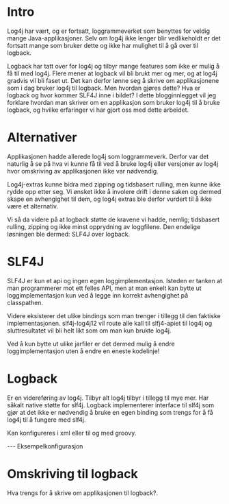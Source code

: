 # Intro
Log4j har vært, og er fortsatt, loggrammeverket som benyttes for veldig mange Java-applikasjoner. Selv om log4j ikke lenger blir vedlikeholdt er det fortsatt mange som bruker dette og ikke har mulighet til å gå over til logback.

Logback har tatt over for log4j og tilbyr mange features som ikke er mulig å få til med log4j. Flere mener at logback vil bli brukt mer og mer, og at log4j gradvis vil bli faset ut. Det kan derfor lønne seg å skrive om applikasjonene som i dag bruker log4j til logback. Men hvordan gjøres dette? Hva er logback og hvor kommer SLF4J inne i bildet? I dette blogginnlegget vil jeg forklare hvordan man skriver om en applikasjon som bruker log4j til å bruke logback, og hvilke erfaringer vi har gjort oss med dette arbeidet.

<!-- Hva slags krav hadde vi til vår applikasjon - motivasjon for hvorfor vi ønsket å endre. -->
<!-- Zipping, tidsbasert rulling og ikke minst opprydning. -->

# Alternativer
Applikasjonen hadde allerede log4j som loggrammeverk. Derfor var det naturlig å se på hva vi kunne få til ved å bruke log4j eller versjoner av log4j hvor omskriving av applikasjonen ikke var nødvendig.

Log4j-extras kunne bidra med zipping og tidsbasert rulling, men kunne ikke rydde opp etter seg. Vi ønsket ikke å involere drift i denne saken og dermed skape en avhengighet til dem, og log4j extras ble derfor vurdert til å ikke være et alternativ.

Vi så da videre på at logback støtte de kravene vi hadde, nemlig; tidsbasert rulling, zipping og ikke minst opprydning av loggfilene. Den endelige løsningen ble dermed: SLF4J over logback.

# SLF4J
SLF4J er kun et api og ingen egen loggimplementasjon. Isteden er tanken at man programmerer mot ett felles API, men at man enkelt kan bytte ut loggimplementasjon kun ved å legge inn korrekt avhengighet på classpathen. 

Videre eksisterer det ulike bindings som man trenger i tillegg til den faktiske implementasjonen. slf4j-log4j12 vil route alle kall til slfj4-apiet til log4j og sluttresultatet vil bli helt likt som om man kun brukte log4j. 

Ved å kun bytte ut ulike jarfiler er det dermed mulig å endre loggimplementasjon uten å endre en eneste kodelinje!

# Logback
Er en videreføring av log4j. Tilbyr alt log4j tilbyr i tillegg til mye mer.
Har såkalt native støtte for slf4j. Logback implementerer interface til slf4j som gjør at det ikke er nødvendig å bruke en egen binding som trengs for å få log4j til å fungere med slf4j.

Kan konfigureres i xml eller til og med groovy.

--- Eksempelkonfigurasjon

# Omskriving til logback
Hva trengs for å skrive om applikasjonen til logback?.